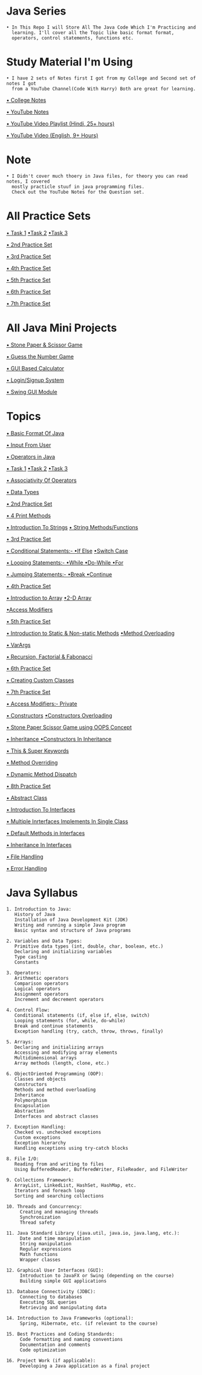
# Java Series
    • In This Repo I will Store All The Java Code Which I'm Practicing and
      learning. I'll cover all the Topic like basic format format,
      operators, control statements, functions etc.

# Study Material I'm Using
    • I have 2 sets of Notes first I got from my College and Second set of notes I got
      from a YouTube Channel(Code With Harry) Both are great for learning.
    
[• College Notes](https://github.com/Raunaksplanet/Java-Series/files/12246203/College.Note.pdf)

[• YouTube Notes](https://github.com/Raunaksplanet/Java-Series/files/12250734/YouTube.Notes.pdf)

[• YouTube Video Playlist (Hindi, 25+ hours)](https://www.youtube.com/playlist?list=PLu0W_9lII9agS67Uits0UnJyrYiXhDS6q)

[• YouTube Video (English, 9+ Hours)](https://www.youtube.com/watch?v=grEKMHGYyns)

# Note
    • I Didn't cover much thoery in Java files, for theory you can read notes, I covered 
      mostly practicle stuuf in java programming files.
      Check out the YouTube Notes for the Question set.

# All Practice Sets

[• Task 1](https://github.com/Raunaksplanet/Java-Series/blob/main/August/Task1.java)
[•Task 2](https://github.com/Raunaksplanet/Java-Series/blob/main/August/Task2.java)
[•Task 3](https://github.com/Raunaksplanet/Java-Series/blob/main/August/sum_3_numbers.java)

[• 2nd Practice Set](https://github.com/Raunaksplanet/Java-Series/blob/main/August/PracticeSet2.java)

[• 3rd Practice Set](https://github.com/Raunaksplanet/Java-Series/blob/main/August/PracticeSet3.java)

[• 4th Practice Set](https://github.com/Raunaksplanet/Java-Series/blob/main/August/PracticeSet4.java)

[• 5th Practice Set](https://github.com/Raunaksplanet/Java-Series/blob/main/August/PracticeSet5.java)

[• 6th Practice Set](https://github.com/Raunaksplanet/Java-Series/blob/main/August/PracticeSet6.java)

[• 7th Practice Set](https://github.com/Raunaksplanet/Java-Series/edit/main/August/PracticeSet7.java)

# All Java Mini Projects

[• Stone Paper & Scissor Game](https://github.com/Raunaksplanet/Random-Codes/blob/main/Mini%20Projects/Java/GameUsingOops.java)

[• Guess the Number Game](https://github.com/Raunaksplanet/Random-Codes/blob/main/Mini%20Projects/Java/GuessTheNumber.java)

[• GUI Based Calculator](https://github.com/Raunaksplanet/Random-Codes/blob/main/Mini%20Projects/Java/calculator.java)

[• Login/Signup System](https://github.com/Raunaksplanet/Random-Codes/tree/main/Mini%20Projects/Java/SignIn%20SignUp%20System)

[• Swing GUI Module](https://github.com/Raunaksplanet/Random-Codes/blob/main/Mini%20Projects/Java/Swing_Module.java)


# Topics

[• Basic Format Of Java](https://github.com/Raunaksplanet/Java-Series/blob/main/August/Main.java)

[• Input From User](https://github.com/Raunaksplanet/Java-Series/blob/main/August/UserInput.java)

[• Operators in Java](https://github.com/Raunaksplanet/Java-Series/blob/main/August/Operators.java)

[• Task 1](https://github.com/Raunaksplanet/Java-Series/blob/main/August/Task1.java)
[•Task 2](https://github.com/Raunaksplanet/Java-Series/blob/main/August/Task2.java)
[•Task 3](https://github.com/Raunaksplanet/Java-Series/blob/main/August/sum_3_numbers.java)

[• Associativity Of Operators](https://github.com/Raunaksplanet/Java-Series/blob/main/August/AssociativityOfOperators.java)

[• Data Types](https://github.com/Raunaksplanet/Java-Series/blob/main/August/DataTypes.java)

[• 2nd Practice Set](https://github.com/Raunaksplanet/Java-Series/blob/main/August/PracticeSet2.java)

[• 4 Print Methods](https://github.com/Raunaksplanet/Java-Series/edit/main/August/DifferentWayOfOutPut.java)

[• Introduction To Strings](https://github.com/Raunaksplanet/Java-Series/blob/main/August/IntroToStrings.java)
[• String Methods/Functions](https://github.com/Raunaksplanet/Java-Series/blob/main/August/StringsMethods.java)

[• 3rd Practice Set](https://github.com/Raunaksplanet/Java-Series/blob/main/August/PracticeSet3.java)

[• Conditional Statements:- •If Else](https://github.com/Raunaksplanet/Java-Series/blob/main/August/IfElse.java)
[•Switch Case](https://github.com/Raunaksplanet/Java-Series/blob/main/August/SwitchCase.java)

[• Looping Statements:- •While •Do-While •For](https://github.com/Raunaksplanet/Java-Series/blob/main/August/Loops.java)

[• Jumping Statements:- •Break •Continue](https://github.com/Raunaksplanet/Java-Series/blob/main/August/JumpingStatements.java)

[• 4th Practice Set](https://github.com/Raunaksplanet/Java-Series/blob/main/August/PracticeSet4.java)

[• Introduction to Array](https://github.com/Raunaksplanet/Java-Series/blob/main/August/Array.java)
[•2-D Array](https://github.com/Raunaksplanet/Java-Series/blob/main/August/TwoDArray.java)

[•Access Modifiers](https://github.com/Raunaksplanet/Java-Series/blob/main/August/Access_Modifiers.java)

[• 5th Practice Set](https://github.com/Raunaksplanet/Java-Series/blob/main/August/PracticeSet5.java)

[• Introduction to Static & Non-static Methods](https://github.com/Raunaksplanet/Java-Series/blob/main/August/Methods.java)
[•Method Overloading](https://github.com/Raunaksplanet/Java-Series/blob/main/August/MethodOverloading.java)

[• VarArgs](https://github.com/Raunaksplanet/Java-Series/blob/main/August/VarArgs.java)

[• Recursion, Factorial & Fabonacci](https://github.com/Raunaksplanet/Java-Series/blob/main/August/Recursion.java)

[• 6th Practice Set](https://github.com/Raunaksplanet/Java-Series/blob/main/August/PracticeSet6.java)

[• Creating Custom Classes](https://github.com/Raunaksplanet/Java-Series/blob/main/August/CustomClass.java)

[• 7th Practice Set](https://github.com/Raunaksplanet/Java-Series/edit/main/August/PracticeSet7.java)

[• Access Modifiers:- Private](https://github.com/Raunaksplanet/Java-Series/blob/main/August/PrivateElement.java)

[• Constructors](https://github.com/Raunaksplanet/Java-Series/blob/main/August/Constructor.java)
[•Constructors Overloading](https://github.com/Raunaksplanet/Java-Series/blob/main/August/ConstructorOverloading.java)

[• Stone Paper Scissor Game using OOPS Concept](https://github.com/Raunaksplanet/Java-Series/blob/main/August/GameUsingOops.java)

[• Inheritance ](https://github.com/Raunaksplanet/Java-Series/blob/main/August/Inheritance.java)
[•Constructors In Inheritance](https://github.com/Raunaksplanet/Java-Series/blob/main/August/ConstructorsInInheritance.java)

[• This & Super Keywords](https://github.com/Raunaksplanet/Java-Series/blob/main/August/ThisAndSuper.java)

[• Method Overriding](https://github.com/Raunaksplanet/Java-Series/blob/main/August/MethodOveriding.java)

[• Dynamic Method Dispatch](https://github.com/Raunaksplanet/Java-Series/blob/main/August/DynamicMethodDispatch.java)

[• 8th Practice Set](https://github.com/Raunaksplanet/Java-Series/blob/main/August/PracticeSet8.java)


[• Abstract Class](https://github.com/Raunaksplanet/Java-Series/blob/main/August/AbstractClass.java)

[• Introduction To Interfaces ](https://github.com/Raunaksplanet/Java-Series/blob/main/August/IntroToInterfaces.java)

[• Multiple Inrterfaces Implements In Single Class](https://github.com/Raunaksplanet/Java-Series/blob/main/August/Interfaces.java)

[• Default Methods in Interfaces](https://github.com/Raunaksplanet/Java-Series/blob/main/August/DefaultMethodsInterfaces.java)

[• Inheritance In Interfaces](https://github.com/Raunaksplanet/Java-Series/blob/main/August/InheritanceInInterfaces.java)

[• File Handling](https://github.com/Raunaksplanet/Java-Series/blob/main/August/File_Handling.java)

[• Error Handling](https://github.com/Raunaksplanet/Java-Series/blob/main/August/ErrorHandling.java)


# Java Syllabus
    1. Introduction to Java:
       History of Java
       Installation of Java Development Kit (JDK)
       Writing and running a simple Java program
       Basic syntax and structure of Java programs

    2. Variables and Data Types:
       Primitive data types (int, double, char, boolean, etc.)
       Declaring and initializing variables
       Type casting
       Constants

    3. Operators:
       Arithmetic operators
       Comparison operators
       Logical operators
       Assignment operators
       Increment and decrement operators

    4. Control Flow:
       Conditional statements (if, else if, else, switch)
       Looping statements (for, while, do-while)
       Break and continue statements
       Exception handling (try, catch, throw, throws, finally)

    5. Arrays:
       Declaring and initializing arrays
       Accessing and modifying array elements
       Multidimensional arrays
       Array methods (length, clone, etc.)

    6. ObjectOriented Programming (OOP):
       Classes and objects
       Constructors
       Methods and method overloading
       Inheritance
       Polymorphism
       Encapsulation
       Abstraction
       Interfaces and abstract classes

    7. Exception Handling:
       Checked vs. unchecked exceptions
       Custom exceptions
       Exception hierarchy
       Handling exceptions using try-catch blocks

    8. File I/O:
       Reading from and writing to files
       Using BufferedReader, BufferedWriter, FileReader, and FileWriter

    9. Collections Framework:
       ArrayList, LinkedList, HashSet, HashMap, etc.
       Iterators and foreach loop
       Sorting and searching collections

    10. Threads and Concurrency:
         Creating and managing threads
         Synchronization
         Thread safety

    11. Java Standard Library (java.util, java.io, java.lang, etc.):
         Date and time manipulation
         String manipulation
         Regular expressions
         Math functions
         Wrapper classes

    12. Graphical User Interfaces (GUI):
         Introduction to JavaFX or Swing (depending on the course)
         Building simple GUI applications

    13. Database Connectivity (JDBC):
         Connecting to databases
         Executing SQL queries
         Retrieving and manipulating data

    14. Introduction to Java Frameworks (optional):
         Spring, Hibernate, etc. (if relevant to the course)

    15. Best Practices and Coding Standards:
         Code formatting and naming conventions
         Documentation and comments
         Code optimization

    16. Project Work (if applicable):
         Developing a Java application as a final project  
